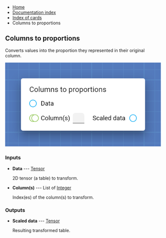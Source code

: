 <ul class="breadcrumb">
    <li><a href="">Home</a></li>
    <li><a href="documentation">Documentation index</a></li>
    <li><a href="cards/">Index of cards</a></li>
    <li>Columns to proportions</li>
</ul>

## Columns to proportions

Converts values into the proportion they represented in their original column.

!["Columns to proportions" card](assets/img/cards/columnsToProportions.png)


### Inputs


* **Data** --- [Tensor](types/Tensor)

  2D tensor (a table) to transform.

* **Column(s)** --- List of [Integer](types/Integer)

  Index(es) of the column(s) to transform.





### Outputs


* **Scaled data** --- [Tensor](types/Tensor)

  Resulting transformed table.




